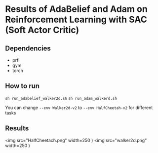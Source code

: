 # Results of AdaBelief and Adam on Reinforcement Learning with SAC (Soft Actor Critic)

## Dependencies
* prfl
* gym
* torch

## How to run
```sh run_adabelief_walker2d.sh```
```sh run_adam_walkerd.sh```

You can change ```--env Walker2d-v2``` to ```--env HalfCheetah-v2``` for different tasks

## Results
<img src="HalfCheetach.png" width=250 )
<img src="walker2d.png" width=250 )

